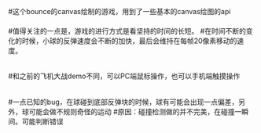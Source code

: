 #这个bounce的canvas绘制的游戏，用到了一些基本的canvas绘图的api
####
#值得关注的一点是，游戏的进行方式是看坚持的时间的长短。
#在时间不断的变化的时候，小球的反弹速度会不断的加快，最后会维持在每帧20像素移动的速度。
######
#和之前的飞机大战demo不同，可以PC端鼠标操作，也可以手机端触摸操作
######
#一点已知的bug，在球碰到底部反弹块的时候，球有可能会出现一点偏差，另外，球可能会做不规则奇怪的运动
#原因：碰撞检测做的并不完美，在碰撞一瞬间。可能判断错误